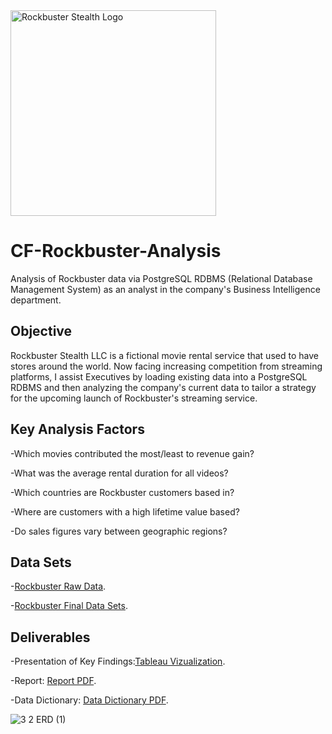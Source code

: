 <img width="329" alt="Rockbuster Stealth Logo" src="https://github.com/jawattay/CF-Rockbuster-Analysis/assets/162839921/72bd5985-b9c7-48a0-ba3c-ae809e42d7e9">

# **CF-Rockbuster-Analysis**
Analysis of Rockbuster data via PostgreSQL RDBMS (Relational Database Management System) as an analyst in the company's Business Intelligence department.
## **Objective**
Rockbuster Stealth LLC is a fictional movie rental service that used to have stores around the world. Now facing increasing competition from streaming platforms, I  assist Executives by loading existing data into a PostgreSQL RDBMS and then analyzing the company's current data to tailor a strategy for the upcoming launch of Rockbuster's streaming service.
## **Key Analysis Factors** 
-Which movies contributed the most/least to revenue gain?

-What was the average rental duration for all videos?

-Which countries are Rockbuster customers based in?

-Where are customers with a high lifetime value based?

-Do sales figures vary between geographic regions?

## **Data Sets**
-[Rockbuster Raw Data](https://www.postgresqltutorial.com/wp-content/uploads/2019/05/dvdrental.zip).

-[Rockbuster Final Data Sets](https://1drv.ms/u/s!Av6amgy3JU7viSm1MpWOpGEb7JRN?e=dDCx9r).

## **Deliverables**
-Presentation of Key Findings:[Tableau Vizualization](https://public.tableau.com/shared/T9W8CMBDG?:display_count=n&:origin=viz_share_link).

-Report: [Report PDF](https://1drv.ms/b/s!Av6amgy3JU7viB0vtArmEJHiezP5?e=2K7oez).

-Data Dictionary: [Data Dictionary PDF](https://1drv.ms/b/s!Av6amgy3JU7viB7RmVO5YjRQwcQd?e=MpHiq6).

![3 2 ERD (1)](https://github.com/jawattay/CF-Rockbuster-Analysis/assets/162839921/4625cc1e-29df-40f0-b04d-07079d8aaf0c)
